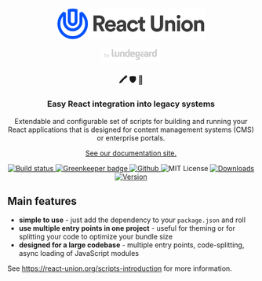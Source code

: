 <p align="center">
  <a href="https://react-union.org">
    <img alt="React Union" src="https://github.com/lundegaard/react-union/raw/master/logo.svg" width="300" />
  </a>
</p>

<p align="center">
  <a href="https://lundegaard.eu">
    <img alt="by Lundegaard" src="https://github.com/lundegaard/react-union/raw/master/by-lundegaard.png" width="120" />
  </a>
</p>

<h3 align="center">
🖍️ 🛡  🚀
</h3>

<h3 align="center">
Easy React integration into legacy systems 
</h3>

<p align="center">
Extendable and configurable set of scripts for building and running your React applications that is designed for content management systems (CMS) or enterprise portals.
</p>

<p align="center">
<a href="https://react-union.org">See our documentation site.</a>
</p>

<p align="center">

<a href="https://travis-ci.org/lundegaard/react-union">
<img src="https://img.shields.io/travis/lundegaard/react-union/master.svg?style=flat-square" alt="Build status" />
</a>

<a href="https://greenkeeper.io/">
<img src="https://badges.greenkeeper.io/lundegaard/react-union.svg" alt="Greenkeeper badge" />
</a>

<a href="https://github.com/lundegaard/react-union">
<img src="https://flat.badgen.net/badge/-/github?icon=github&label" alt="Github" />
</a>

<img src="https://flat.badgen.net/badge/license/MIT/blue" alt="MIT License" />

<a href="https://www.npmjs.com/package/react-union">
<img src="https://flat.badgen.net/npm/dm/react-union" alt="Downloads" />
</a>

<a href="https://www.npmjs.com/package/react-union">
<img src=" https://flat.badgen.net/npm/v/react-union" alt="Version" />
</a>
</p>


## Main features

* **simple to use** - just add the dependency to your `package.json` and roll
* **use multiple entry points in one project** - useful for theming or for splitting your code to optimize your bundle size
* **designed for a large codebase** - multiple entry points, code-splitting, async loading of JavaScript modules

See https://react-union.org/scripts-introduction for more information.
